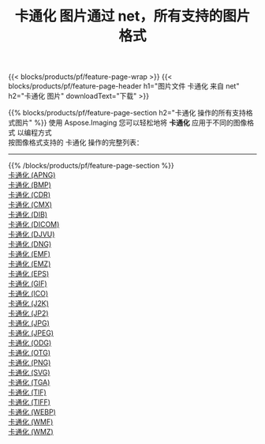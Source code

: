 ﻿---
title: 卡通化 图片通过 net，所有支持的图片格式 
weight: 3920
url: /zh-hans/net/cartoonify 
lang: zh-hans
langdirlevel: 2
locales: zh-hans,ja,it,ru,de,es,fr,nl,id,lt,pl,pt,vi,tr,ko,zh-hant,ar,hi,th,sv,cs,uk,he
description: 使用 Aspose.Imaging 你可以轻松地通过 net 获取 卡通化 图像
---

{{< blocks/products/pf/feature-page-wrap >}}
{{< blocks/products/pf/feature-page-header h1="图片文件 卡通化 来自 net" h2="卡通化 图片" downloadText="下载" >}}


{{% blocks/products/pf/feature-page-section  h2="卡通化 操作的所有支持格式图片" %}}
使用 Aspose.Imaging 您可以轻松地将 **卡通化** 应用于不同的图像格式 以编程方式
<br/>
按图像格式支持的 卡通化 操作的完整列表：
<hr/>
{{% /blocks/products/pf/feature-page-section %}}
<div class="container-fluid productfamilypage bg-gray">
    <div class="convertypes bg-gray agp-content section">
        <div class="container">
		<div class="row other-converters">
		    <div class='col-md-2 other-converter remove-lp remove-rp'><a href="/imaging/zh-hans/net/cartoonify/apng" >卡通化 (APNG)</a></div><div class='col-md-2 other-converter remove-lp remove-rp'><a href="/imaging/zh-hans/net/cartoonify/bmp" >卡通化 (BMP)</a></div><div class='col-md-2 other-converter remove-lp remove-rp'><a href="/imaging/zh-hans/net/cartoonify/cdr" >卡通化 (CDR)</a></div><div class='col-md-2 other-converter remove-lp remove-rp'><a href="/imaging/zh-hans/net/cartoonify/cmx" >卡通化 (CMX)</a></div><div class='col-md-2 other-converter remove-lp remove-rp'><a href="/imaging/zh-hans/net/cartoonify/dib" >卡通化 (DIB)</a></div><div class='col-md-2 other-converter remove-lp remove-rp'><a href="/imaging/zh-hans/net/cartoonify/dicom" >卡通化 (DICOM)</a></div><div class='col-md-2 other-converter remove-lp remove-rp'><a href="/imaging/zh-hans/net/cartoonify/djvu" >卡通化 (DJVU)</a></div><div class='col-md-2 other-converter remove-lp remove-rp'><a href="/imaging/zh-hans/net/cartoonify/dng" >卡通化 (DNG)</a></div><div class='col-md-2 other-converter remove-lp remove-rp'><a href="/imaging/zh-hans/net/cartoonify/emf" >卡通化 (EMF)</a></div><div class='col-md-2 other-converter remove-lp remove-rp'><a href="/imaging/zh-hans/net/cartoonify/emz" >卡通化 (EMZ)</a></div><div class='col-md-2 other-converter remove-lp remove-rp'><a href="/imaging/zh-hans/net/cartoonify/eps" >卡通化 (EPS)</a></div><div class='col-md-2 other-converter remove-lp remove-rp'><a href="/imaging/zh-hans/net/cartoonify/gif" >卡通化 (GIF)</a></div><div class='col-md-2 other-converter remove-lp remove-rp'><a href="/imaging/zh-hans/net/cartoonify/ico" >卡通化 (ICO)</a></div><div class='col-md-2 other-converter remove-lp remove-rp'><a href="/imaging/zh-hans/net/cartoonify/j2k" >卡通化 (J2K)</a></div><div class='col-md-2 other-converter remove-lp remove-rp'><a href="/imaging/zh-hans/net/cartoonify/jp2" >卡通化 (JP2)</a></div><div class='col-md-2 other-converter remove-lp remove-rp'><a href="/imaging/zh-hans/net/cartoonify/jpg" >卡通化 (JPG)</a></div><div class='col-md-2 other-converter remove-lp remove-rp'><a href="/imaging/zh-hans/net/cartoonify/jpeg" >卡通化 (JPEG)</a></div><div class='col-md-2 other-converter remove-lp remove-rp'><a href="/imaging/zh-hans/net/cartoonify/odg" >卡通化 (ODG)</a></div><div class='col-md-2 other-converter remove-lp remove-rp'><a href="/imaging/zh-hans/net/cartoonify/otg" >卡通化 (OTG)</a></div><div class='col-md-2 other-converter remove-lp remove-rp'><a href="/imaging/zh-hans/net/cartoonify/png" >卡通化 (PNG)</a></div><div class='col-md-2 other-converter remove-lp remove-rp'><a href="/imaging/zh-hans/net/cartoonify/svg" >卡通化 (SVG)</a></div><div class='col-md-2 other-converter remove-lp remove-rp'><a href="/imaging/zh-hans/net/cartoonify/tga" >卡通化 (TGA)</a></div><div class='col-md-2 other-converter remove-lp remove-rp'><a href="/imaging/zh-hans/net/cartoonify/tif" >卡通化 (TIF)</a></div><div class='col-md-2 other-converter remove-lp remove-rp'><a href="/imaging/zh-hans/net/cartoonify/tiff" >卡通化 (TIFF)</a></div><div class='col-md-2 other-converter remove-lp remove-rp'><a href="/imaging/zh-hans/net/cartoonify/webp" >卡通化 (WEBP)</a></div><div class='col-md-2 other-converter remove-lp remove-rp'><a href="/imaging/zh-hans/net/cartoonify/wmf" >卡通化 (WMF)</a></div><div class='col-md-2 other-converter remove-lp remove-rp'><a href="/imaging/zh-hans/net/cartoonify/wmz" >卡通化 (WMZ)</a></div>
                </div>
        </div>
    </div>
</div>
<br/>
